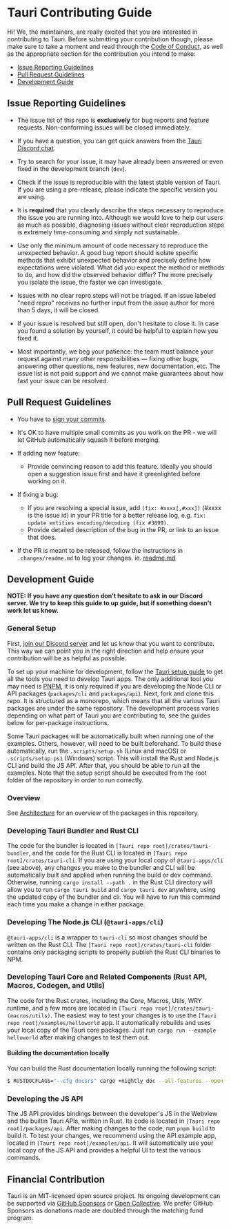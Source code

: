 # Tauri Contributing Guide

Hi! We, the maintainers, are really excited that you are interested in contributing to Tauri. Before submitting your contribution though, please make sure to take a moment and read through the [Code of Conduct](CODE_OF_CONDUCT.md), as well as the appropriate section for the contribution you intend to make:

- [Issue Reporting Guidelines](#issue-reporting-guidelines)
- [Pull Request Guidelines](#pull-request-guidelines)
- [Development Guide](#development-guide)

## Issue Reporting Guidelines

- The issue list of this repo is **exclusively** for bug reports and feature requests. Non-conforming issues will be closed immediately.

- If you have a question, you can get quick answers from the [Tauri Discord chat](https://discord.gg/SpmNs4S).

- Try to search for your issue, it may have already been answered or even fixed in the development branch (`dev`).

- Check if the issue is reproducible with the latest stable version of Tauri. If you are using a pre-release, please indicate the specific version you are using.

- It is **required** that you clearly describe the steps necessary to reproduce the issue you are running into. Although we would love to help our users as much as possible, diagnosing issues without clear reproduction steps is extremely time-consuming and simply not sustainable.

- Use only the minimum amount of code necessary to reproduce the unexpected behavior. A good bug report should isolate specific methods that exhibit unexpected behavior and precisely define how expectations were violated. What did you expect the method or methods to do, and how did the observed behavior differ? The more precisely you isolate the issue, the faster we can investigate.

- Issues with no clear repro steps will not be triaged. If an issue labeled "need repro" receives no further input from the issue author for more than 5 days, it will be closed.

- If your issue is resolved but still open, don't hesitate to close it. In case you found a solution by yourself, it could be helpful to explain how you fixed it.

- Most importantly, we beg your patience: the team must balance your request against many other responsibilities — fixing other bugs, answering other questions, new features, new documentation, etc. The issue list is not paid support and we cannot make guarantees about how fast your issue can be resolved.

## Pull Request Guidelines

- You have to [sign your commits](https://docs.github.com/en/authentication/managing-commit-signature-verification/signing-commits).

- It's OK to have multiple small commits as you work on the PR - we will let GitHub automatically squash it before merging.

- If adding new feature:

  - Provide convincing reason to add this feature. Ideally you should open a suggestion issue first and have it greenlighted before working on it.

- If fixing a bug:

  - If you are resolving a special issue, add `(fix: #xxxx[,#xxx])` (#xxxx is the issue id) in your PR title for a better release log, e.g. `fix: update entities encoding/decoding (fix #3899)`.
  - Provide detailed description of the bug in the PR, or link to an issue that does.

- If the PR is meant to be released, follow the instructions in `.changes/readme.md` to log your changes. ie. [readme.md](https://github.com/tauri-apps/tauri/blob/dev/.changes/README.md)

## Development Guide

**NOTE: If you have any question don't hesitate to ask in our Discord server. We try to keep this guide to up guide, but if something doesn't work let us know.**

### General Setup

First, [join our Discord server](https://discord.gg/SpmNs4S) and let us know that you want to contribute. This way we can point you in the right direction and help ensure your contribution will be as helpful as possible.

To set up your machine for development, follow the [Tauri setup guide](https://v2.tauri.app/start/prerequisites/) to get all the tools you need to develop Tauri apps. The only additional tool you may need is [PNPM](https://pnpm.io/), it is only required if you are developing the Node CLI or API packages (`packages/cli` and `packages/api`). Next, fork and clone this repo. It is structured as a monorepo, which means that all the various Tauri packages are under the same repository. The development process varies depending on what part of Tauri you are contributing to, see the guides below for per-package instructions.

Some Tauri packages will be automatically built when running one of the examples. Others, however, will need to be built beforehand. To build these automatically, run the `.scripts/setup.sh` (Linux and macOS) or `.scripts/setup.ps1` (Windows) script. This will install the Rust and Node.js CLI and build the JS API. After that, you should be able to run all the examples. Note that the setup script should be executed from the root folder of the repository in order to run correctly.

### Overview

See [Architecture](../ARCHITECTURE.md#major-components) for an overview of the packages in this repository.

### Developing Tauri Bundler and Rust CLI

The code for the bundler is located in `[Tauri repo root]/crates/tauri-bundler`, and the code for the Rust CLI is located in `[Tauri repo root]/crates/tauri-cli`. If you are using your local copy of `@tauri-apps/cli` (see above), any changes you make to the bundler and CLI will be automatically built and applied when running the build or dev command. Otherwise, running `cargo install --path .` in the Rust CLI directory will allow you to run `cargo tauri build` and `cargo tauri dev` anywhere, using the updated copy of the bundler and cli. You will have to run this command each time you make a change in either package.

### Developing The Node.js CLI (`@tauri-apps/cli`)

`@tauri-apps/cli` is a wrapper to `tauri-cli` so most changes should be written on the Rust CLI. The `[Tauri repo root]/crates/tauri-cli` folder contains only packaging scripts to properly publish the Rust CLI binaries to NPM.

### Developing Tauri Core and Related Components (Rust API, Macros, Codegen, and Utils)

The code for the Rust crates, including the Core, Macros, Utils, WRY runtime, and a few more are located in `[Tauri repo root]/crates/tauri-(macros/utils)`. The easiest way to test your changes is to use the `[Tauri repo root]/examples/helloworld` app. It automatically rebuilds and uses your local copy of the Tauri core packages. Just run `cargo run --example helloworld` after making changes to test them out.

#### Building the documentation locally

You can build the Rust documentation locally running the following script:

```bash
$ RUSTDOCFLAGS="--cfg docsrs" cargo +nightly doc --all-features --open
```

### Developing the JS API

The JS API provides bindings between the developer's JS in the Webview and the builtin Tauri APIs, written in Rust. Its code is located in `[Tauri repo root]/packages/api`. After making changes to the code, run `pnpm build` to build it. To test your changes, we recommend using the API example app, located in `[Tauri repo root]/examples/api`. It will automatically use your local copy of the JS API and provides a helpful UI to test the various commands.

## Financial Contribution

Tauri is an MIT-licensed open source project. Its ongoing development can be supported via [GitHub Sponsors](https://github.com/sponsors/tauri-apps) or [Open Collective](https://opencollective.com/tauri). We prefer GitHub Sponsors as donations made are doubled through the matching fund program.
